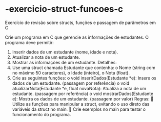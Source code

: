 # -exercicio-struct-funcoes-c
Exercício de revisão sobre structs, funções e passagem de parâmetros em C

Crie um programa em C que gerencie as informações de estudantes. O programa deve
permitir:
1. Inserir dados de um estudante (nome, idade e nota).
2. Atualizar a nota de um estudante.
3. Mostrar as informações de um estudante.
Detalhes:
1. Use uma struct chamada Estudante que contenha:
o Nome (string com no máximo 50 caracteres),
o Idade (inteiro),
o Nota (float).
2. Crie as seguintes funções:
o void inserirDados(Estudante *e): Insere os dados de um estudante.
(passagem por referência)
o void atualizarNota(Estudante *e, float novaNota): Atualiza a
nota de um estudante. (passagem por referência)
o void mostrarDados(Estudante e): Mostra os dados de um estudante.
(passagem por valor)
Regras:
 Utilize as funções para manipular a struct, evitando o uso direto das variáveis da
struct no main.
 Crie exemplos no main para testar o funcionamento do programa. 
